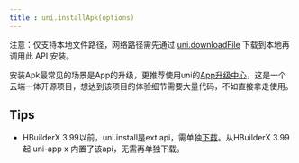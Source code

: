 ```yaml
---
title : uni.installApk(options)
---
```


<!-- ## uni.installApk(options) @installapk -->

<!-- UTSAPIJSON.installApk.name -->

<!-- UTSAPIJSON.installApk.description -->

注意：仅支持本地文件路径，网络路径需先通过 [uni.downloadFile](download-file.md) 下载到本地再调用此 API 安装。

<!-- UTSAPIJSON.installApk.compatibility -->

安装Apk最常见的场景是App的升级，更推荐使用uni的[App升级中心](https://doc.dcloud.net.cn/uniCloud/upgrade-center.html)，这是一个云端一体开源项目，想达到该项目的体验细节需要大量代码，不如直接拿走使用。

<!-- UTSAPIJSON.installApk.param -->

<!-- UTSAPIJSON.installApk.returnValue -->

<!-- UTSAPIJSON.installApk.tutorial -->

<!-- UTSAPIJSON.installApk.example -->

## Tips
- HBuilderX 3.99以前，uni.install是ext api，需单独[下载](https://ext.dcloud.net.cn/plugin?id=15118)。从HBuilderX 3.99起 uni-app x 内置了该api，无需再单独下载。

<!-- UTSAPIJSON.general_type.name -->

<!-- UTSAPIJSON.general_type.param -->
